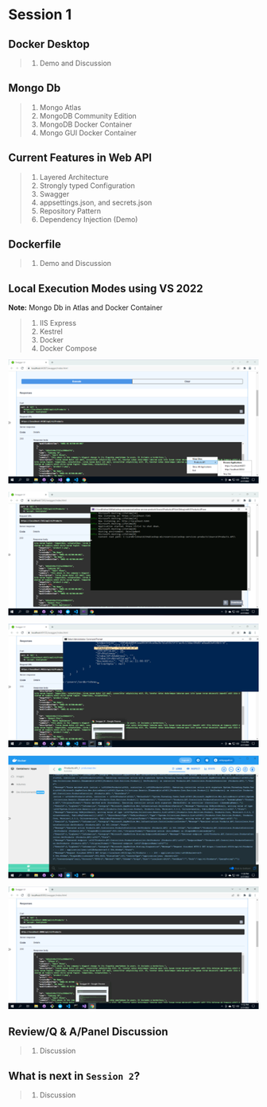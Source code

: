 # Session 1

## Docker Desktop

> 1. Demo and Discussion

## Mongo Db

> 1. Mongo Atlas
> 1. MongoDB Community Edition
> 1. MongoDB Docker Container
> 1. Mongo GUI Docker Container

## Current Features in Web API

> 1. Layered Architecture
> 1. Strongly typed Configuration
> 1. Swagger
> 1. appsettings.json, and secrets.json
> 1. Repository Pattern
> 1. Dependency Injection (Demo)

## Dockerfile

> 1. Demo and Discussion

## Local Execution Modes using VS 2022

**Note:** Mongo Db in Atlas and Docker Container

> 1. IIS Express
> 1. Kestrel
> 1. Docker
> 1. Docker Compose

![Execute With IIS Express |150x150](../Images/S1/ExecuteWithIISExpress.PNG)

![Execute With Kestrel |150x150](../Images/S1/ExecuteWithKestrel.PNG)

![Execute With Docker |150x150](../Images/S1/ExecuteWithDocker.PNG)

![Products API Docker Logs |150x150](../Images/S1/ProductsAPIDockerLogs.PNG)

![Execute With Docker Compose |150x150](../Images/S1/ExecuteWithDockerCompose.PNG)

## Review/Q & A/Panel Discussion

> 1. Discussion

## What is next in `Session 2`?

> 1. Discussion
